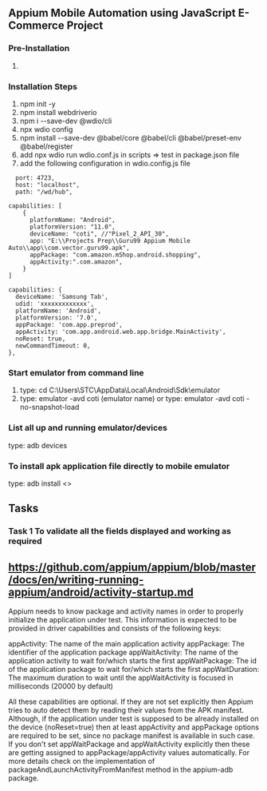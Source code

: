 ## Appium Mobile Automation using JavaScript E-Commerce Project

### Pre-Installation

1.

### Installation Steps

1. npm init -y
2. npm install webdriverio
3. npm i --save-dev @wdio/cli
4. npx wdio config
5. npm install --save-dev @babel/core @babel/cli @babel/preset-env @babel/register
6. add npx wdio run wdio.conf.js in scripts => test in package.json file
7. add the following configuration in wdio.config.js file

```
  port: 4723,
  host: "localhost",
  path: "/wd/hub",
```

```
capabilities: [
    {
      platformName: "Android",
      platformVersion: "11.0",
      deviceName: "coti", //"Pixel_2_API_30",
      app: "E:\\Projects Prep\\Guru99 Appium Mobile Auto\\app\\com.vector.guru99.apk",
      appPackage: "com.amazon.mShop.android.shopping",
      appActivity:".com.amazon",
    }
]
```

```
capabilities: {
  deviceName: 'Samsung Tab',
  udid: 'xxxxxxxxxxxxx',
  platformName: 'Android',
  platformVersion: '7.0',
  appPackage: 'com.app.preprod',
  appActivity: 'com.app.android.web.app.bridge.MainActivity',
  noReset: true,
  newCommandTimeout: 0,
},
```

### Start emulator from command line

1. type: cd C:\Users\STC\AppData\Local\Android\Sdk\emulator
2. type: emulator -avd coti (emulator name)
   or
   type: emulator -avd coti -no-snapshot-load

### List all up and running emulator/devices

type: adb devices

### To install apk application file directly to mobile emulator

type: adb install <<apk file path>>

## Tasks

### Task 1 To validate all the fields displayed and working as required

## https://github.com/appium/appium/blob/master/docs/en/writing-running-appium/android/activity-startup.md

Appium needs to know package and activity names in order to properly initialize the application under test. This information is expected to be provided in driver capabilities and consists of the following keys:

appActivity: The name of the main application activity
appPackage: The identifier of the application package
appWaitActivity: The name of the application activity to wait for/which starts the first
appWaitPackage: The id of the application package to wait for/which starts the first
appWaitDuration: The maximum duration to wait until the appWaitActivity is focused in milliseconds (20000 by default)

All these capabilities are optional. If they are not set explicitly then Appium tries to auto detect them by reading their values from the APK manifest. Although, if the application under test is supposed to be already installed on the device (noReset=true) then at least appActivity and appPackage options are required to be set, since no package manifest is available in such case. If you don't set appWaitPackage and appWaitActivity explicitly then these are getting assigned to appPackage/appActivity values automatically. For more details check on the implementation of packageAndLaunchActivityFromManifest method in the appium-adb package.
